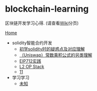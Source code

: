 # blockchain-learning
区块链开发学习心得.
(请查看[Wiki](https://github.com/zhtkeepup/blockchain-learning/wiki)分页)

[Home](Home)
* solidity智能合约开发
  * [初学solidity时的疑惑点及对应理解](../../wiki/初学solidity时的疑惑点及对应理解)
  * [（Uniswap）常数乘积公式的另类理解](（Uniswap）常数乘积公式的另类理解)
  * [EIP712实践](EIP712实践)
  * [L2 OP Stack](L2OP_Stack)
  * [11](url1)
* 学习学习
  * [未知](url2)

